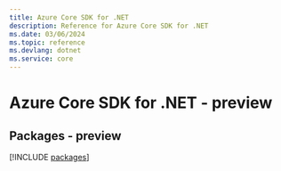```yaml
---
title: Azure Core SDK for .NET
description: Reference for Azure Core SDK for .NET
ms.date: 03/06/2024
ms.topic: reference
ms.devlang: dotnet
ms.service: core
---
```

# Azure Core SDK for .NET - preview
## Packages - preview
[!INCLUDE [packages](core-index.md)]